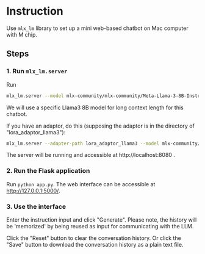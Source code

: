 # Instruction

Use `mlx_lm` library to set up a mini web-based chatbot on Mac
computer with M chip.

## Steps

### 1. Run `mlx_lm.server` 

Run 

```bash
mlx_lm.server --model mlx-community/mlx-community/Meta-Llama-3-8B-Instruct-4bit

```

We will use a specific Llama3 8B model for long context length for
this chatbot.

If you have an adaptor, do this (supposing the adaptor is in the
directory of "lora_adaptor_llama3"):

```bash
mlx_lm.server --adapter-path lora_adaptor_llama3 --model mlx-community/mlx-community/Meta-Llama-3-8B-Instruct-4bit
```

The server will be running and accessible at http://localhost:8080 .
   
### 2. Run the Flask application

Run `python app.py`. The web interface can be  accessible at
http://127.0.0.1:5000/.

### 3. Use the interface

Enter the instruction input and click "Generate". Please note, the
history will be 'memorized' by being reused as input for communicating
with the LLM.

Click the "Reset" button to clear the conversation history. Or click
the "Save" button to download the conversation history as a plain text
file.
